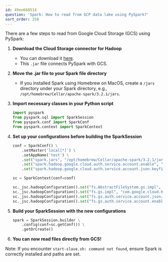 ```yaml
---
id: 49ee668514
question: 'Spark: How to read from GCP data lake using PySpark?'
sort_order: 250
---
```


There are a few steps to read from Google Cloud Storage (GCS) using PySpark:

1. **Download the Cloud Storage connector for Hadoop**
   - You can download it [here](https://cloud.google.com/dataproc/docs/concepts/connectors/cloud-storage#clusters).
   - This `.jar` file connects PySpark with GCS.

2. **Move the .jar file to your Spark file directory**
   - If you installed Spark using Homebrew on MacOS, create a `/jars` directory under your Spark directory, e.g., `/opt/homebrew/Cellar/apache-spark/3.2.1/jars`.

3. **Import necessary classes in your Python script**
   ```python
   import pyspark
   from pyspark.sql import SparkSession
   from pyspark.conf import SparkConf
   from pyspark.context import SparkContext
   ```

4. **Set up your configurations before building the SparkSession**
   ```python
   conf = SparkConf() \
       .setMaster('local[*]') \
       .setAppName('test') \
       .set("spark.jars", "/opt/homebrew/Cellar/apache-spark/3.2.1/jars/gcs-connector-hadoop3-latest.jar") \
       .set("spark.hadoop.google.cloud.auth.service.account.enable", "true") \
       .set("spark.hadoop.google.cloud.auth.service.account.json.keyfile", "path/to/google_credentials.json")
   
   sc = SparkContext(conf=conf)

   sc._jsc.hadoopConfiguration().set("fs.AbstractFileSystem.gs.impl", "com.google.cloud.hadoop.fs.gcs.GoogleHadoopFS")
   sc._jsc.hadoopConfiguration().set("fs.gs.impl", "com.google.cloud.hadoop.fs.gcs.GoogleHadoopFileSystem")
   sc._jsc.hadoopConfiguration().set("fs.gs.auth.service.account.json.keyfile", "path/to/google_credentials.json")
   sc._jsc.hadoopConfiguration().set("fs.gs.auth.service.account.enable", "true")
   ```

5. **Build your SparkSession with the new configurations**
   ```python
   spark = SparkSession.builder \
       .config(conf=sc.getConf()) \
       .getOrCreate()
   ```

6. **You can now read files directly from GCS!**

Note: If you encounter `start-slave.sh: command not found`, ensure Spark is correctly installed and paths are set.